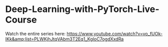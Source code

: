 # Deep-Learning-with-PyTorch-Live-Course
Watch the entire series here: https://www.youtube.com/watch?v=vo_fUOk-IKk&amp;list=PLWKjhJtqVAbm3T2Eq1_KgloC7ogdXxdRa
